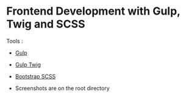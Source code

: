 # Frontend Development with Gulp, Twig and SCSS
Tools :

* [Gulp](https://gulpjs.com)
* [Gulp Twig](https://www.npmjs.com/package/gulp-twig) 
* [Bootstrap SCSS](https://github.com/twbs/bootstrap/tree/v4.1.2/scss)


* Screenshots are on the root directory